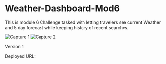 # Weather-Dashboard-Mod6 
 This is module 6 Challenge tasked with letting travelers see current Weather and 5 day forecast while keeping history of recent searches.
 
![Capture 1](https://github.com/WickedDan/Weather-Dashboard-Mod6/assets/172869543/838c7cdc-8ae3-493a-b62b-f9c51c283138)
![Capture 2](https://github.com/WickedDan/Weather-Dashboard-Mod6/assets/172869543/24360e95-7406-47a7-83b1-3b6da4e1681c)

Version 1 

Deployed URL:
